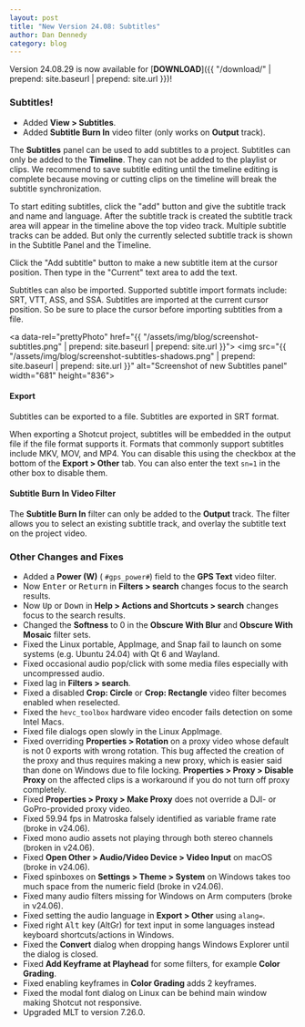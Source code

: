 ```yaml
---
layout: post
title: "New Version 24.08: Subtitles"
author: Dan Dennedy
category: blog
---
```


Version 24.08.29 is now available for [**DOWNLOAD**]({{ "/download/" | prepend: site.baseurl | prepend: site.url }})!

### Subtitles!

- Added **View > Subtitles**.
- Added **Subtitle Burn In** video filter (only works on **Output** track).

The **Subtitles** panel can be used to add subtitles to a project. Subtitles can only be added to the **Timeline**. They can not be added to the playlist or clips. We recommend to save subtitle editing until the timeline editing is complete because moving or cutting clips on the timeline will break the subtitle synchronization.

To start editing subtitles, click the "add" button and give the subtitle track and name and language. After the subtitle track is created the subtitle track area will appear in the timeline above the top video track. Multiple subtitle tracks can be added. But only the currently selected subtitle track is shown in the Subtitle Panel and the Timeline.

Click the "Add subtitle" button to make a new subtitle item at the cursor position. Then type in the "Current" text area to add the text.

Subtitles can also be imported. Supported subtitle import formats include: SRT, VTT, ASS, and SSA. Subtitles are imported at the current cursor position. So be sure to place the cursor before importing subtitles from a file.

<a data-rel="prettyPhoto" href="{{ "/assets/img/blog/screenshot-subtitles.png" | prepend: site.baseurl | prepend: site.url }}">
<img src="{{ "/assets/img/blog/screenshot-subtitles-shadows.png" | prepend: site.baseurl | prepend: site.url }}"
alt="Screenshot of new Subtitles panel" width="681" height="836"></a>

#### Export

Subtitles can be exported to a file.  Subtitles are exported in SRT format.

When exporting a Shotcut project, subtitles will be embedded in the output file if the file format supports it. Formats that commonly support subtitles include MKV, MOV, and MP4.  You can disable this using the checkbox at the bottom of the **Export > Other** tab. You can also enter the text `sn=1` in the other box to disable them.

#### Subtitle Burn In Video Filter

The **Subtitle Burn In** filter can only be added to the **Output** track. The filter allows you to select an existing subtitle track, and overlay the subtitle text on the project video.

### Other Changes and Fixes

- Added a **Power (W)** ( `#gps_power#`) field to the **GPS Text** video filter.
- Now <kbd>Enter</kbd> or <kbd>Return</kbd> in **Filters > search** changes focus to the search results.
- Now <kbd>Up</kbd> or <kbd>Down</kbd> in **Help > Actions and Shortcuts > search** changes focus to the search results.
- Changed the **Softness** to 0 in the **Obscure With Blur** and **Obscure With Mosaic** filter sets.
- Fixed the Linux portable, AppImage, and Snap fail to launch on some systems (e.g. Ubuntu 24.04) with Qt 6 and Wayland.
- Fixed occasional audio pop/click with some media files especially with uncompressed audio.
- Fixed lag in **Filters > search**.
- Fixed a disabled **Crop: Circle** or **Crop: Rectangle** video filter becomes enabled when reselected.
- Fixed the `hevc_toolbox` hardware video encoder fails detection on some Intel Macs.
- Fixed file dialogs open slowly in the Linux AppImage.
- Fixed overriding **Properties > Rotation** on a proxy video whose default is not 0 exports with wrong rotation.
  This bug affected the creation of the proxy and thus requires making a new proxy, which is easier said than done on Windows due to file locking. **Properties > Proxy > Disable Proxy** on the affected clips is a workaround if you do not turn off proxy completely.
- Fixed **Properties > Proxy > Make Proxy** does not override a DJI- or GoPro-provided proxy video.
- Fixed 59.94 fps in Matroska falsely identified as variable frame rate (broke in v24.06).
- Fixed mono audio assets not playing through both stereo channels (broken in v24.06).
- Fixed **Open Other > Audio/Video Device > Video Input** on macOS (broke in v24.06).
- Fixed spinboxes on **Settings > Theme > System** on Windows takes too much space from the numeric field (broke in v24.06).
- Fixed many audio filters missing for Windows on Arm computers (broke in v24.06).
- Fixed setting the audio language in **Export > Other** using `alang=`.
- Fixed right <kbd>Alt</kbd> key (AltGr) for text input in some languages instead keyboard shortcuts/actions in Windows.
- Fixed the **Convert** dialog when dropping hangs Windows Explorer until the dialog is closed.
- Fixed **Add Keyframe at Playhead** for some filters, for example **Color Grading**.
- Fixed enabling keyframes in **Color Grading** adds 2 keyframes.
- Fixed the modal font dialog on Linux can be behind main window making Shotcut not responsive.
- Upgraded MLT to version 7.26.0.

